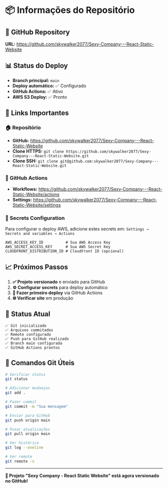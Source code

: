 # 📦 Informações do Repositório

## 🔗 GitHub Repository
**URL:** https://github.com/skywalker2077/Sexy-Company---React-Static-Website

## 📊 Status do Deploy
- **Branch principal:** `main`
- **Deploy automático:** ✅ Configurado
- **GitHub Actions:** ✅ Ativo
- **AWS S3 Deploy:** ✅ Pronto

## 🚀 Links Importantes

### 🏠 Repositório
- **GitHub:** https://github.com/skywalker2077/Sexy-Company---React-Static-Website
- **Clone HTTPS:** `git clone https://github.com/skywalker2077/Sexy-Company---React-Static-Website.git`
- **Clone SSH:** `git clone git@github.com:skywalker2077/Sexy-Company---React-Static-Website.git`

### 🔧 GitHub Actions
- **Workflows:** https://github.com/skywalker2077/Sexy-Company---React-Static-Website/actions
- **Settings:** https://github.com/skywalker2077/Sexy-Company---React-Static-Website/settings

### 🔐 Secrets Configuration
Para configurar o deploy AWS, adicione estes secrets em:
`Settings → Secrets and variables → Actions`

```
AWS_ACCESS_KEY_ID          # Sua AWS Access Key
AWS_SECRET_ACCESS_KEY      # Sua AWS Secret Key
CLOUDFRONT_DISTRIBUTION_ID # CloudFront ID (opcional)
```

## 📈 Próximos Passos

1. **✅ Projeto versionado** e enviado para GitHub
2. **⚙️ Configurar secrets** para deploy automático
3. **🚀 Fazer primeiro deploy** via GitHub Actions
4. **🌐 Verificar site** em produção

## 🎯 Status Atual
```
✅ Git inicializado
✅ Arquivos commitados  
✅ Remote configurado
✅ Push para GitHub realizado
✅ Branch main configurada
✅ GitHub Actions prontos
```

## 🔄 Comandos Git Úteis

```bash
# Verificar status
git status

# Adicionar mudanças
git add .

# Fazer commit
git commit -m "Sua mensagem"

# Enviar para GitHub
git push origin main

# Puxar atualizações
git pull origin main

# Ver histórico
git log --oneline

# Ver remote
git remote -v
```

---

**🎉 Projeto "Sexy Company - React Static Website" está agora versionado no GitHub!**